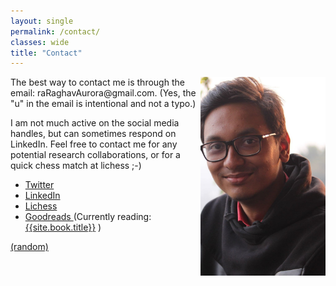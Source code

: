```yaml
---
layout: single
permalink: /contact/
classes: wide
title: "Contact"
---
```


<img align="right" src="/images/dp.jpg" alt="My Picture" width="200"/>
The best way to contact me is through the email: raRaghavAurora@gmail.com. (Yes, the "u" in the email is intentional and not a typo.)


I am not much active on the social media handles, but can sometimes respond on LinkedIn. Feel free to contact me for any potential research collaborations, or for a quick chess match at lichess ;-\)
<ul>
    <li><a href="https://twitter.com/Raghav_Arora/"><i class="fab fa-fw fa-twitter" aria-hidden="true"></i> Twitter</a></li>
    <li><a href="https://linkedin.com/in/raraghavarora"><i class="fab fa-fw fa-linkedin" aria-hidden="true"></i> LinkedIn</a></li>
    <li><a href="https://lichess.org/@/RA_raghavarora"><i class="fas fa-fw fa-chess" aria-hidden="true"></i> Lichess</a></li>
    <li>
        <a href="https://www.goodreads.com/user/show/139024375-raghav-arora">
            <i class="fab fa-fw fa-goodreads" aria-hidden="true"></i> Goodreads
        </a>
        (Currently reading: <a href="{{site.book.link}}"> {{site.book.title}}</a> )
    </li>
</ul>

[(random)](/random/)
